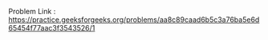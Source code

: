 Problem Link : https://practice.geeksforgeeks.org/problems/aa8c89caad6b5c3a76ba5e6d65454f77aac3f3543526/1